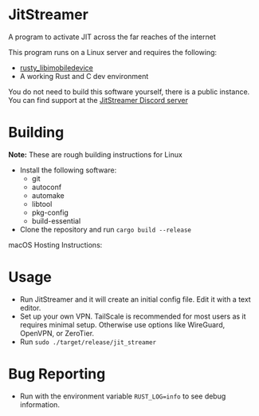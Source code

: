 # JitStreamer
A program to activate JIT across the far reaches of the internet

This program runs on a Linux server and requires the following:
- [rusty_libimobiledevice](https://github.com/jkcoxson/rusty_libimobiledevice)
- A working Rust and C dev environment

You do not need to build this software yourself, there is a public instance. 
You can find support at the [JitStreamer Discord server](https://imgur.com/rr9xJhX)

# Building
**Note:** These are rough building instructions for Linux
- Install the following software:
    - git
    - autoconf
    - automake
    - libtool
    - pkg-config
    - build-essential
- Clone the repository and run ``cargo build --release``

macOS Hosting Instructions: 

# Usage
- Run JitStreamer and it will create an initial config file. Edit it with a text editor.
- Set up your own VPN. TailScale is recommended for most users as it requires minimal setup. Otherwise use options like WireGuard, OpenVPN, or ZeroTier.
- Run ``sudo ./target/release/jit_streamer``

# Bug Reporting
- Run with the environment variable ``RUST_LOG=info`` to see debug information.
